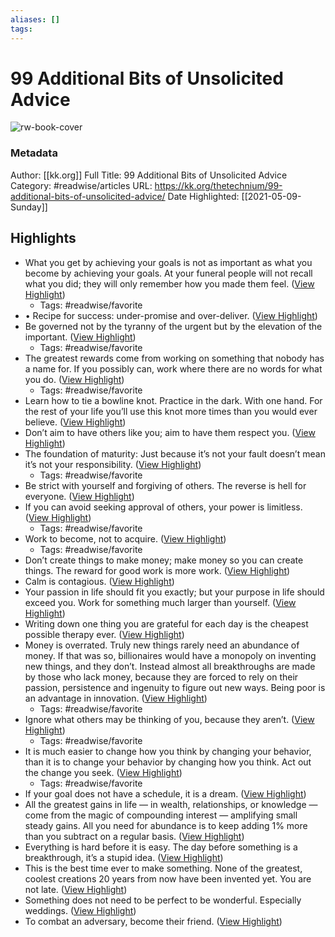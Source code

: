 ```yaml
---
aliases: []
tags:
---
```

# 99 Additional Bits of Unsolicited Advice

![rw-book-cover](https://readwise-assets.s3.amazonaws.com/static/images/article1.be68295a7e40.png)
### Metadata
Author: [[kk.org]]
Full Title: 99 Additional Bits of Unsolicited Advice
Category: #readwise/articles
URL: https://kk.org/thetechnium/99-additional-bits-of-unsolicited-advice/
Date Highlighted: [[2021-05-09-Sunday]]

## Highlights
- What you get by achieving your goals is not as important as what you become by achieving your goals. At your funeral people will not recall what you did; they will only remember how you made them feel. ([View Highlight](https://instapaper.com/read/1410032976/16326512))
    - Tags: #readwise/favorite 
- • Recipe for success: under-promise and over-deliver. ([View Highlight](https://instapaper.com/read/1410032976/16326513))
- Be governed not by the tyranny of the urgent but by the elevation of the important. ([View Highlight](https://instapaper.com/read/1410032976/16326530))
    - Tags: #readwise/favorite 
- The greatest rewards come from working on something that nobody has a name for. If you possibly can, work where there are no words for what you do. ([View Highlight](https://instapaper.com/read/1410032976/16326537))
    - Tags: #readwise/favorite 
- Learn how to tie a bowline knot. Practice in the dark. With one hand. For the rest of your life you’ll use this knot more times than you would ever believe. ([View Highlight](https://instapaper.com/read/1410032976/16326541))
- Don’t aim to have others like you; aim to have them respect you. ([View Highlight](https://instapaper.com/read/1410032976/16326550))
- The foundation of maturity: Just because it’s not your fault doesn’t mean it’s not your responsibility. ([View Highlight](https://instapaper.com/read/1410032976/16326554))
    - Tags: #readwise/favorite 
- Be strict with yourself and forgiving of others. The reverse is hell for everyone. ([View Highlight](https://instapaper.com/read/1410032976/16326568))
- If you can avoid seeking approval of others, your power is limitless. ([View Highlight](https://instapaper.com/read/1410032976/16326572))
    - Tags: #readwise/favorite 
- Work to become, not to acquire. ([View Highlight](https://instapaper.com/read/1410032976/16326581))
    - Tags: #readwise/favorite 
- Don’t create things to make money; make money so you can create things. The reward for good work is more work. ([View Highlight](https://instapaper.com/read/1410032976/16326592))
- Calm is contagious. ([View Highlight](https://instapaper.com/read/1410032976/16326602))
- Your passion in life should fit you exactly; but your purpose in life should exceed you. Work for something much larger than yourself. ([View Highlight](https://instapaper.com/read/1410032976/16326612))
- Writing down one thing you are grateful for each day is the cheapest possible therapy ever. ([View Highlight](https://instapaper.com/read/1410032976/16326620))
- Money is overrated. Truly new things rarely need an abundance of money. If that was so, billionaires would have a monopoly on inventing new things, and they don’t. Instead almost all breakthroughs are made by those who lack money, because they are forced to rely on their passion, persistence and ingenuity to figure out new ways. Being poor is an advantage in innovation. ([View Highlight](https://instapaper.com/read/1410032976/16326629))
    - Tags: #readwise/favorite 
- Ignore what others may be thinking of you, because they aren’t. ([View Highlight](https://instapaper.com/read/1410032976/16326632))
    - Tags: #readwise/favorite 
- It is much easier to change how you think by changing your behavior, than it is to change your behavior by changing how you think. Act out the change you seek. ([View Highlight](https://instapaper.com/read/1410032976/16326647))
    - Tags: #readwise/favorite 
- If your goal does not have a schedule, it is a dream. ([View Highlight](https://instapaper.com/read/1410032976/16326657))
- All the greatest gains in life — in wealth, relationships, or knowledge —come from the magic of compounding interest — amplifying small steady gains. All you need for abundance is to keep adding 1% more than you subtract on a regular basis. ([View Highlight](https://instapaper.com/read/1410032976/16326660))
- Everything is hard before it is easy. The day before something is a breakthrough, it’s a stupid idea. ([View Highlight](https://instapaper.com/read/1410032976/16326671))
- This is the best time ever to make something. None of the greatest, coolest creations 20 years from now have been invented yet. You are not late. ([View Highlight](https://instapaper.com/read/1410032976/16326680))
- Something does not need to be perfect to be wonderful. Especially weddings. ([View Highlight](https://instapaper.com/read/1410032976/16326690))
- To combat an adversary, become their friend. ([View Highlight](https://instapaper.com/read/1410032976/16326698))
